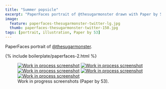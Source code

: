 ```yaml
---
title: "Summer popsicle"
excerpt: "PaperFaces portrait of @thesugarmonster drawn with Paper by 53 on an iPad."
image: 
  feature: paperfaces-thesugarmonster-twitter-lg.jpg
  thumb: paperfaces-thesugarmonster-twitter-150.jpg
tags: [portrait, illustration, Paper by 53]
---
```


PaperFaces portrait of [@thesugarmonster](http://twitter.com/thesugarmonster).

{% include boilerplate/paperfaces-2.html %}

<figure class="half">
	<a href="{{ site.url }}/assets/images/paperfaces-thesugarmonster-process-1-lg.jpg"><img src="{{ site.url }}/assets/images/paperfaces-thesugarmonster-process-1-600.jpg" alt="Work in process screenshot"></a>
	<a href="{{ site.url }}/assets/images/paperfaces-thesugarmonster-process-2-lg.jpg"><img src="{{ site.url }}/assets/images/paperfaces-thesugarmonster-process-2-600.jpg" alt="Work in process screenshot"></a>
	<a href="{{ site.url }}/assets/images/paperfaces-thesugarmonster-process-3-lg.jpg"><img src="{{ site.url }}/assets/images/paperfaces-thesugarmonster-process-3-600.jpg" alt="Work in process screenshot"></a>
	<a href="{{ site.url }}/assets/images/paperfaces-thesugarmonster-process-4-lg.jpg"><img src="{{ site.url }}/assets/images/paperfaces-thesugarmonster-process-4-600.jpg" alt="Work in process screenshot"></a>
	<a href="{{ site.url }}/assets/images/paperfaces-thesugarmonster-process-5-lg.jpg"><img src="{{ site.url }}/assets/images/paperfaces-thesugarmonster-process-5-600.jpg" alt="Work in process screenshot"></a>
	<figcaption>Work in progress screenshots (Paper by 53).</figcaption>
</figure>